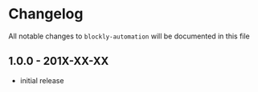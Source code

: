 # Changelog

All notable changes to `blockly-automation` will be documented in this file

## 1.0.0 - 201X-XX-XX

- initial release
